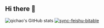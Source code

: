 ## Hi there 👋
![qichao's GitHub stats](https://github-readme-stats.vercel.app/api?username=gongqichao&count_private=true)
[![sync-feishu-bitable](https://github-readme-stats.vercel.app/api/pin/?username=gongqichao&repo=sync-feishu-bitable)](https://github.com/gongqichao/sync-feishu-bitable)
